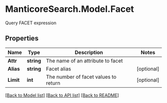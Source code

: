 # ManticoreSearch.Model.Facet
Query FACET expression

## Properties

Name | Type | Description | Notes
------------ | ------------- | ------------- | -------------
**Attr** | **string** | The name of an attribute to facet | 
**Alias** | **string** | Facet alias | [optional] 
**Limit** | **int** | The number of facet values to return | [optional] 



[[Back to Model list]](../README.md#documentation-for-models) [[Back to API list]](../README.md#documentation-for-api-endpoints) [[Back to README]](../README.md)

